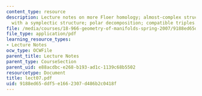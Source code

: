 ```yaml
---
content_type: resource
description: Lecture notes on more Floer homology; almost-complex structures; compatibility
  with a symplectic structure; polar decomposition; compatible triples.
file: /media/courses/18-966-geometry-of-manifolds-spring-2007/9188ed65ddf5e1662307d486b2c0418f_lect07.pdf
file_type: application/pdf
learning_resource_types:
- Lecture Notes
ocw_type: OCWFile
parent_title: Lecture Notes
parent_type: CourseSection
parent_uid: e88acdbc-e268-b193-ad1c-1139c68b5502
resourcetype: Document
title: lect07.pdf
uid: 9188ed65-ddf5-e166-2307-d486b2c0418f
---
```

